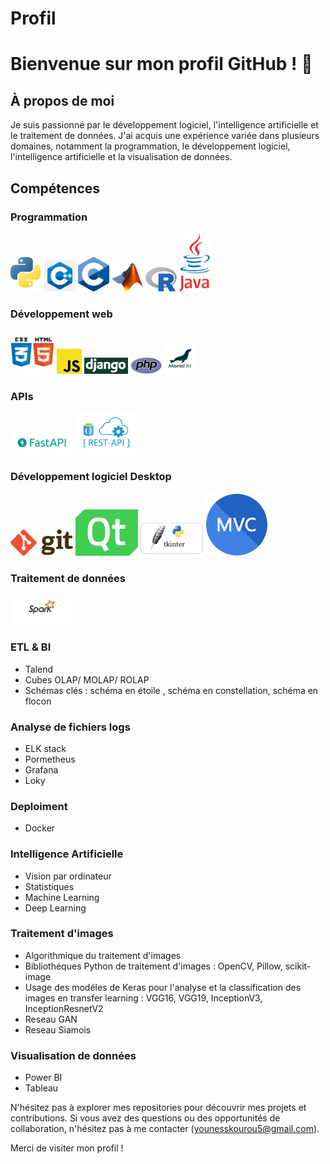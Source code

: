 # Profil

# Bienvenue sur mon profil GitHub ! 👋

## À propos de moi

Je suis passionné par le développement logiciel, l'intelligence artificielle et le traitement de données. J'ai acquis une expérience variée dans plusieurs domaines, notamment la programmation, le développement logiciel, l'intelligence artificielle et la visualisation de données.

## Compétences

### Programmation

<img src="Python.png" alt="Python" width="50"/>     <img src="cpp.png" alt="cpp" width="50"/>     <img src="C.png" alt="C" width="50"/>     <img src="Matlab.png" alt="Matlab" width="50"/>     <img src="R.png" alt="R" width="50"/>     <img src="Java.png" alt="Java" width="50"/> 


### Développement web
 <img src="html_css.png" alt="html_css" width="70"/> <img src="JavaScript.png" alt="JavaScript" width="40"/> <img src="django.png" alt="django" width="70"/> <img src="PHP.png" alt="PHP" width="50"/>  <img src="mariadb.png" alt="mariadb" width="50"/> 

### APIs
<img src="fastapi.png" alt="fastapi" width="100"/> 
<img src="restapi.png" alt="restapi" width="100"/> 


### Développement logiciel Desktop
<img src="Git.png" alt="Git" width="100"/> <img src="Qt.png" alt="Qt" width="100"/> <img src="tkinter.png" alt="tkinter" width="100"/> <img src="mvc.png" alt="mvc" width="100"/> 
  
### Traitement de données
<img src="spark.png" alt="spark" width="100"/> 

### ETL & BI
- Talend
- Cubes OLAP/ MOLAP/ ROLAP
- Schémas clés : schéma en étoile , schéma en constellation, schéma en flocon

### Analyse de fichiers logs
- ELK stack
- Pormetheus
- Grafana
- Loky

### Deploiment
- Docker

### Intelligence Artificielle
- Vision par ordinateur
- Statistiques
- Machine Learning
- Deep Learning

### Traitement d'images
- Algorithmique du traitement d'images
- Bibliothéques Python de traitement d'images : OpenCV, Pillow, scikit-image
- Usage des modéles de Keras pour l'analyse et la classification des images en transfer learning : VGG16, VGG19, InceptionV3, InceptionResnetV2
- Reseau GAN
- Reseau Siamois

### Visualisation de données
- Power BI
- Tableau

N'hésitez pas à explorer mes repositories pour découvrir mes projets et contributions. Si vous avez des questions ou des opportunités de collaboration, n'hésitez pas à me contacter (younesskourou5@gmail.com).


Merci de visiter mon profil !
